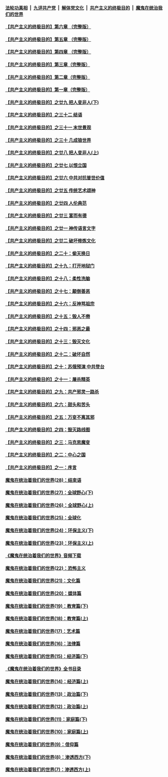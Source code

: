 

####  [法轮功真相](../../../../basic/blob/master/README.md?t=06112331) &nbsp;|&nbsp; [九评共产党](../../../../9ping.md/blob/master/README.md?t=06112331) &nbsp;|&nbsp; [解体党文化](../../../../jtdwh.md/blob/master/README.md?t=06112331)  &nbsp;|&nbsp; [共产主义的终极目的](../../../../gczydzjmd.md/blob/master/README.md?t=06112331) &nbsp;|&nbsp; [魔鬼在统治我们的世界](../../../../mgztzwmdsj.md/blob/master/README.md?t=06112331) 

#### [【共产主义的终极目的】第六章 （完整版）](../pages/nsc422/n11428913.md?t=06112331) 

#### [【共产主义的终极目的】第五章 （完整版）](../pages/nsc422/n11428912.md?t=06112331) 

#### [【共产主义的终极目的】第四章 （完整版）](../pages/nsc422/n11428907.md?t=06112331) 

#### [【共产主义的终极目的】第三章（完整版）](../pages/nsc422/n11428848.md?t=06112331) 

#### [【共产主义的终极目的】第二章（完整版）](../pages/nsc422/n11428831.md?t=06112331) 

#### [【共产主义的终极目的】第一章（完整版）](../pages/nsc422/n11417651.md?t=06112331) 

#### [【共产主义的终极目的】之廿九 把人变非人(下)](../pages/nsc422/n11344140.md?t=06112331) 

#### [【共产主义的终极目的】之三十二 结语](../pages/nsc422/n11360535.md?t=06112331) 

#### [【共产主义的终极目的】之三十一 末世景观](../pages/nsc422/n11351129.md?t=06112331) 

#### [【共产主义的终极目的】之三十 几成狼世界](../pages/nsc422/n11348280.md?t=06112331) 

#### [【共产主义的终极目的】之廿八 把人变非人(上)](../pages/nsc422/n11340492.md?t=06112331) 

#### [【共产主义的终极目的】之廿七 以恨立国](../pages/nsc422/n11336944.md?t=06112331) 

#### [【共产主义的终极目的】之廿六 中共对抗普世价值](../pages/nsc422/n11324785.md?t=06112331) 

#### [【共产主义的终极目的】之廿五 传统艺术颂神](../pages/nsc422/n11296396.md?t=06112331) 

#### [【共产主义的终极目的】之廿四 人伦典范](../pages/nsc422/n11296397.md?t=06112331) 

#### [【共产主义的终极目的】之廿三 富而有德](../pages/nsc422/n11283598.md?t=06112331) 

#### [【共产主义的终极目的】之廿一 神传语言文字](../pages/nsc422/n11263265.md?t=06112331) 

#### [【共产主义的终极目的】之廿二 破坏修炼文化](../pages/nsc422/n11245728.md?t=06112331) 

#### [【共产主义的终极目的】之二十：偷天换日](../pages/nsc422/n11238846.md?t=06112331) 

#### [【共产主义的终极目的】之十九：打开地狱门](../pages/nsc422/n11206376.md?t=06112331) 

#### [【共产主义的终极目的】之十八：柔性洗脑](../pages/nsc422/n11199994.md?t=06112331) 

#### [【共产主义的终极目的】之十七：颠倒善恶](../pages/nsc422/n11179782.md?t=06112331) 

#### [【共产主义的终极目的】之十六：反神骂祖宗](../pages/nsc422/n11166798.md?t=06112331) 

#### [【共产主义的终极目的】之十五：毁人不倦](../pages/nsc422/n11166792.md?t=06112331) 

#### [【共产主义的终极目的】之十四：邪恶之最](../pages/nsc422/n11150249.md?t=06112331) 

#### [【共产主义的终极目的】之十三：毁灭文化](../pages/nsc422/n11135227.md?t=06112331) 

#### [【共产主义的终极目的】之十二：破坏自然](../pages/nsc422/n11135214.md?t=06112331) 

#### [【共产主义的终极目的】之十：苏俄预演 中共登台](../pages/nsc422/n11118424.md?t=06112331) 

#### [【共产主义的终极目的】之十一：屠杀精英](../pages/nsc422/n11118442.md?t=06112331) 

#### [【共产主义的终极目的】之九：共产邪灵一路杀](../pages/nsc422/n11114139.md?t=06112331) 

#### [【共产主义的终极目的】之六：甜头和苦头](../pages/nsc422/n11096971.md?t=06112331) 

#### [【共产主义的终极目的】之五：万变不离其邪](../pages/nsc422/n11091285.md?t=06112331) 

#### [【共产主义的终极目的】之四：毁灭路线图](../pages/nsc422/n11086284.md?t=06112331) 

#### [【共产主义的终极目的】之三：马克思魔变](../pages/nsc422/n11061941.md?t=06112331) 

#### [【共产主义的终极目的】之二：中心之国](../pages/nsc422/n11047728.md?t=06112331) 

#### [【共产主义的终极目的】之一：序言](../pages/nsc422/n11086077.md?t=06112331) 

#### [魔鬼在统治着我们的世界(28)：结束语](../pages/nsc422/n10936246.md?t=06112331) 

#### [魔鬼在统治着我们的世界(27)：全球野心(下)](../pages/nsc422/n10928319.md?t=06112331) 

#### [魔鬼在统治着我们的世界(26)：全球野心(上)](../pages/nsc422/n10900318.md?t=06112331) 

#### [魔鬼在统治着我们的世界(25)：全球化](../pages/nsc422/n10788205.md?t=06112331) 

#### [魔鬼在统治着我们的世界(24)：环保主义(下)](../pages/nsc422/n10695307.md?t=06112331) 

#### [魔鬼在统治着我们的世界(23)：环保主义(上)](../pages/nsc422/n10688613.md?t=06112331) 

#### [《魔鬼在统治着我们的世界》音频下载](../pages/nsc422/n10635553.md?t=06112331) 

#### [魔鬼在统治着我们的世界(22)：恐怖主义](../pages/nsc422/n10614727.md?t=06112331) 

#### [魔鬼在统治着我们的世界(21)：文化篇](../pages/nsc422/n10597706.md?t=06112331) 

#### [魔鬼在统治着我们的世界(20)：媒体篇](../pages/nsc422/n10586579.md?t=06112331) 

#### [魔鬼在统治着我们的世界(19)：教育篇(下)](../pages/nsc422/n10564808.md?t=06112331) 

#### [魔鬼在统治着我们的世界(18)：教育篇(上)](../pages/nsc422/n10526970.md?t=06112331) 

#### [魔鬼在统治着我们的世界(17)：艺术篇](../pages/nsc422/n10499093.md?t=06112331) 

#### [魔鬼在统治着我们的世界(16)：法律篇](../pages/nsc422/n10485969.md?t=06112331) 

#### [魔鬼在统治着我们的世界(15)：经济篇(下)](../pages/nsc422/n10469975.md?t=06112331) 

#### [《魔鬼在统治着我们的世界》全书目录](../pages/nsc422/n10464261.md?t=06112331) 

#### [魔鬼在统治着我们的世界(14)：经济篇(上)](../pages/nsc422/n10457370.md?t=06112331) 

#### [魔鬼在统治着我们的世界(13)：政治篇(下)](../pages/nsc422/n10448270.md?t=06112331) 

#### [魔鬼在统治着我们的世界(12)：政治篇(上)](../pages/nsc422/n10444576.md?t=06112331) 

#### [魔鬼在统治着我们的世界(11)：家庭篇(下)](../pages/nsc422/n10440961.md?t=06112331) 

#### [魔鬼在统治着我们的世界(10)：家庭篇(上)](../pages/nsc422/n10435448.md?t=06112331) 

#### [魔鬼在统治着我们的世界(9)：信仰篇](../pages/nsc422/n10432159.md?t=06112331) 

#### [魔鬼在统治着我们的世界(8)：渗透西方(下)](../pages/nsc422/n10429603.md?t=06112331) 

#### [魔鬼在统治着我们的世界(7)：渗透西方(上)](../pages/nsc422/n10426013.md?t=06112331) 


